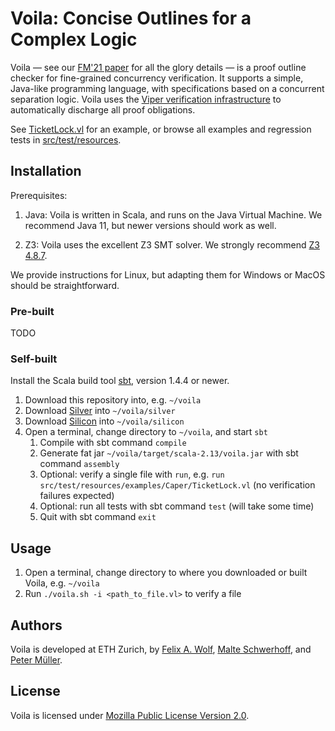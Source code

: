 # Voila: Concise Outlines for a Complex Logic

Voila — see our [FM'21 paper](#) for all the glory details — is a proof outline checker for fine-grained concurrency verification. It supports a simple, Java-like programming language, with specifications based on a concurrent separation logic. Voila uses the [Viper verification infrastructure](https://viper.ethz.ch) to automatically discharge all proof obligations.

See [TicketLock.vl](https://github.com/viperproject/voila/blob/master/src/test/resources/examples/Caper/TicketLock.vl) for an example, or browse all examples and regression tests in [src/test/resources](https://github.com/viperproject/voila/blob/master/src/test/resources).

## Installation

Prerequisites:

1. Java: Voila is written in Scala, and runs on the Java Virtual Machine. We recommend Java 11, but newer versions should work as well.

1. Z3: Voila uses the excellent Z3 SMT solver. We strongly recommend [Z3 4.8.7](https://github.com/Z3Prover/z3/releases/tag/z3-4.8.7).

We provide instructions for Linux, but adapting them for Windows or MacOS should be straightforward.

### Pre-built

TODO

### Self-built

Install the Scala build tool [sbt](https://www.scala-sbt.org/download.html), version 1.4.4 or newer.

1. Download this repository into, e.g. `~/voila`
1. Download [Silver](https://github.com/viperproject/silver/) into `~/voila/silver`
1. Download [Silicon](https://github.com/viperproject/silicon/) into `~/voila/silicon`
1. Open a terminal, change directory to `~/voila`, and start `sbt`
   1. Compile with sbt command `compile`
   1. Generate fat jar `~/voila/target/scala-2.13/voila.jar` with sbt command `assembly`
   1. Optional: verify a single file with `run`, e.g. `run src/test/resources/examples/Caper/TicketLock.vl` (no verification failures expected)
   1. Optional: run all tests with sbt command `test` (will take some time)
   1. Quit with sbt command `exit`

## Usage

1. Open a terminal, change directory to where you downloaded or built Voila, e.g. `~/voila`
1. Run `./voila.sh -i <path_to_file.vl>` to verify a file

## Authors

Voila is developed at ETH Zurich, by 
[Felix A. Wolf](https://www.pm.inf.ethz.ch/people/person-detail.html?persid=198607), 
[Malte Schwerhoff](https://www.pm.inf.ethz.ch/people/person-detail.html?persid=162169), and 
[Peter Müller](https://www.pm.inf.ethz.ch/people/person-detail.html?persid=112017).

## License

Voila is licensed under [Mozilla Public License Version 2.0](LICENSE.txt).

